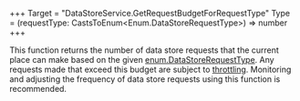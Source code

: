 +++
Target = "DataStoreService.GetRequestBudgetForRequestType"
Type = (requestType: CastsToEnum<Enum.DataStoreRequestType>) => number
+++

This function returns the number of data store requests that the current place can make based on the given [enum.DataStoreRequestType](https://developer.roblox.com/search#stq=DataStoreRequestType). Any requests made that exceed this budget are subject to [throttling](https://developer.roblox.com/search#stq=Datastore%20Errors). Monitoring and adjusting the frequency of data store requests using this function is recommended.